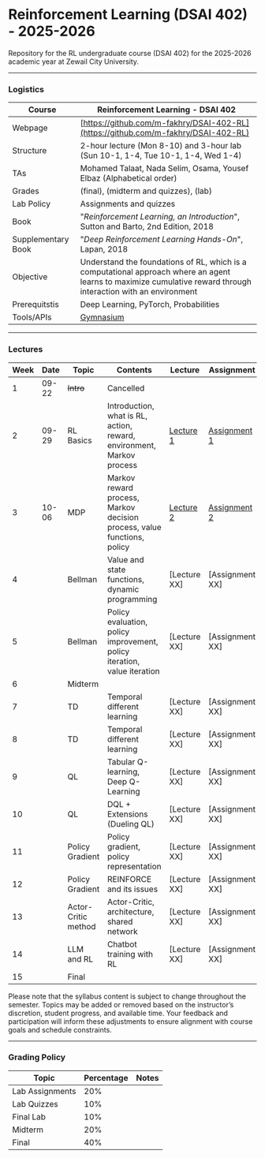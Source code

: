 #  Reinforcement Learning (DSAI 402) - 2025-2026

Repository for the RL undergraduate course (DSAI 402) for the 2025-2026 academic year at Zewail City University. 

---

### Logistics

Course | Reinforcement Learning - DSAI 402
---|----
Webpage| [https://github.com/m-fakhry/DSAI-402-RL](https://github.com/m-fakhry/DSAI-402-RL)
Structure | 2-hour lecture (Mon 8-10) and 3-hour lab (Sun 10-1, 1-4, Tue 10-1, 1-4, Wed 1-4)
TAs | Mohamed Talaat, Nada Selim, Osama, Yousef Elbaz (Alphabetical order)
Grades | (final), (midterm and quizzes), (lab)
Lab Policy| Assignments and quizzes
Book | "_Reinforcement Learning, an Introduction_", Sutton and Barto, 2nd Edition, 2018
Supplementary Book|"_Deep Reinforcement Learning Hands-On_", Lapan, 2018
Objective | Understand the foundations of RL, which is a computational approach where an agent learns to maximize cumulative reward through interaction with an environment
Prerequitstis | Deep Learning, PyTorch, Probabilities
Tools/APIs |  [Gymnasium](https://gymnasium.farama.org/)

---

### Lectures

Week| Date |Topic | Contents | Lecture | Assignment
---|---|---|---|---|---
1| 09-22 | ~~Intro~~| Cancelled |  | 
2| 09-29 | RL Basics | Introduction, what is RL, action, reward, environment, Markov process  | [Lecture 1](lectures/lec1.md) | [Assignment 1](assignments/assign1.md)
3| 10-06 | MDP | Markov reward process, Markov decision process, value functions, policy | [Lecture 2](lectures/lec2.md) | [Assignment 2](assignments/assign2.md)
4| | Bellman | Value and state functions, dynamic programming | [Lecture XX] | [Assignment XX]
5| | Bellman | Policy evaluation, policy improvement, policy iteration, value iteration | [Lecture XX] | [Assignment XX]
6| | Midterm | | | 
7| | TD | Temporal different learning | [Lecture XX] | [Assignment XX]
8| | TD | Temporal different learning | [Lecture XX] | [Assignment XX]
9| | QL | Tabular Q-learning, Deep Q-Learning | [Lecture XX] | [Assignment XX]
10| | QL | DQL + Extensions (Dueling QL) | [Lecture XX] | [Assignment XX]
11| | Policy Gradient | Policy gradient, policy representation | [Lecture XX] | [Assignment XX]
12| | Policy Gradient | REINFORCE and its issues | [Lecture XX] | [Assignment XX]
13| | Actor-Critic method | Actor-Critic, architecture, shared network | [Lecture XX] | [Assignment XX]
14| | LLM and RL | Chatbot training with RL | [Lecture XX] | [Assignment XX]
15| | Final | | | 

Please note that the syllabus content is subject to change throughout the semester. Topics may be added or removed based on the instructor’s discretion, student progress, and available time. Your feedback and participation will inform these adjustments to ensure alignment with course goals and schedule constraints.

--- 

### Grading Policy 

Topic| Percentage | Notes
---|---|---
Lab Assignments | 20% | 
Lab Quizzes | 10% | 
Final Lab | 10% | 
Midterm | 20% | 
Final | 40% | 
